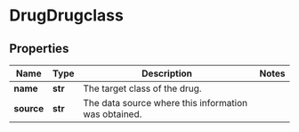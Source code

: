 # DrugDrugclass

## Properties
Name | Type | Description | Notes
------------ | ------------- | ------------- | -------------
**name** | **str** | The target class of the drug. | 
**source** | **str** | The data source where this information was obtained. | 



